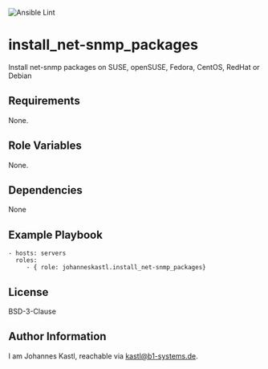 ![Ansible Lint](https://github.com/johanneskastl/ansible-role-install_net-snmp_packages/workflows/Ansible%20Lint/badge.svg)

install_net-snmp_packages
=========

Install net-snmp packages on SUSE, openSUSE, Fedora, CentOS, RedHat or Debian

Requirements
------------

None.

Role Variables
--------------

None.

Dependencies
------------

None

Example Playbook
----------------

    - hosts: servers
      roles:
         - { role: johanneskastl.install_net-snmp_packages}

License
-------

BSD-3-Clause

Author Information
------------------

I am Johannes Kastl, reachable via kastl@b1-systems.de.

